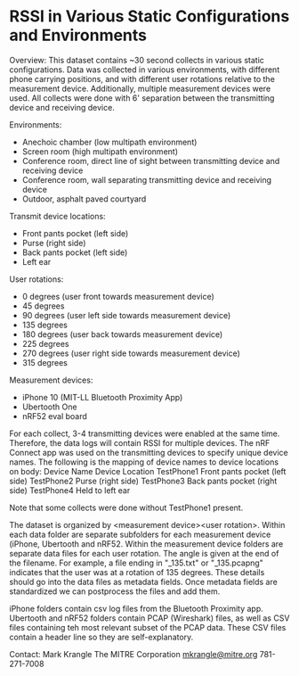 # RSSI in Various Static Configurations and Environments
Overview:
This dataset contains ~30 second collects in various static configurations.  Data was collected in various environments, with different phone carrying positions, and with different user rotations relative to the measurement device.  Additionally, multiple measurement devices were used.  All collects were done with 6' separation between the transmitting device and receiving device.

Environments:
- Anechoic chamber (low multipath environment)
- Screen room (high multipath environment)
- Conference room, direct line of sight between transmitting device and receiving device
- Conference room, wall separating transmitting device and receiving device
- Outdoor, asphalt paved courtyard

Transmit device locations:
- Front pants pocket (left side)
- Purse (right side)
- Back pants pocket (left side)
- Left ear

User rotations:
- 0 degrees (user front towards measurement device)
- 45 degrees
- 90 degrees (user left side towards measurement device)
- 135 degrees
- 180 degrees (user back towards measurement device)
- 225 degrees
- 270 degrees (user right side towards measurement device)
- 315 degrees

Measurement devices:
- iPhone 10 (MIT-LL Bluetooth Proximity App)
- Ubertooth One
- nRF52 eval board

For each collect, 3-4 transmitting devices were enabled at the same time.  Therefore, the data logs will contain RSSI for multiple devices.  The nRF Connect app was used on the transmitting devices to specify unique device names.  The following is the mapping of device names to device locations on body:
	Device Name		Device Location
	TestPhone1		Front pants pocket (left side)
	TestPhone2		Purse (right side)
	TestPhone3		Back pants pocket (right side)
	TestPhone4		Held to left ear
	
Note that some collects were done without TestPhone1 present.

The dataset is organized by <environment>\<measurement device>\<user rotation>.
Within each data folder are separate subfolders for each measurement device (iPhone, Ubertooth and nRF52.  Within the measurement device folders are separate data files for each user rotation.  The angle is given at the end of the filename.  For example, a file ending in "_135.txt" or "_135.pcapng" indicates that the user was at a rotation of 135 degrees.  These details should go into the data files as metadata fields.  Once metadata fields are standardized we can postprocess the files and add them.

iPhone folders contain csv log files from the Bluetooth Proximity app.  Ubertooth and nRF52 folders contain PCAP (Wireshark) files, as well as CSV files containing teh most relevant subset of the PCAP data.  These CSV files contain a header line so they are self-explanatory.

Contact:
Mark Krangle
The MITRE Corporation
mkrangle@mitre.org
781-271-7008



